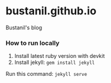 bustanil.github.io
==================
Bustanil's blog

### How to run locally

1. Install latest ruby version with devkit
2. Install jekyll: `gem install jekyll`

Run this command: `jekyll serve`